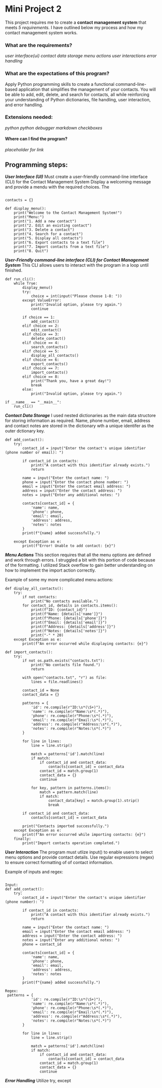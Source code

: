 # Mini Project 2

This project requires me to create a **contact management system** that meets *5 requirements.* I have outlined below my process and how my contact management system works. 

### What are the requirements? 
*user interface(ui)*
*contact data storage*
*menu actions*
*user interactions*
*error handling*

### What are the expectations of this program?
Apply Python programming skills to create a functional command-line-based application that simplifies the management of your contacts. You will be able to add, edit, delete, and search for contacts, all while reinforcing your understanding of Python dictionaries, file handling, user interaction, and error handling.

### Extensions needed:
*python*
*python debugger*
*markdown checkboxes*

#### Where can I find the program?
*placeholder for link*

## Programming steps:

***User Interface (UI)***
Must create a user-friendly command-line interface (CLI) for the Contact Management System
Display a welcoming message and provide a mendu with the required choices. The

``` Example of Menu

contacts = {}

def display_menu():
    print("Welcome to the Contact Management System!")
    print("Menu:")
    print("1. Add a new contact")
    print("2. Edit an existing contact")
    print("3. Delete a contact")
    print("4. Search for a contact")
    print("5. Display all contacts")
    print("6. Export contacts to a text file")
    print("7. Import contacts from a text file")
    print("8. Quit")
```


***User-Friendly command-line interface (CLI) for Contact Management System***
This CLI allows users to interact with the program in a loop until finished. 
``` CLI for contact management system 
def run_cli():
    while True:
        display_menu()
        try:
            choice = int(input("Please choose 1-8: "))  
        except ValueError:
            print("Invalid option, please try again.")
            continue

        if choice == 1:
            add_contact()
        elif choice == 2:
            edit_contact()
        elif choice == 3:
            delete_contact()
        elif choice == 4:
            search_contacts()
        elif choice == 5:
            display_all_contacts()
        elif choice == 6:
            export_contacts()
        elif choice == 7:
            import_contacts()
        elif choice == 8:
            print("Thank you, have a great day!")
            break
        else:
            print("Invalid option, please try again.")

if __name__ == "__main__":
    run_cli()
```


***Contact Data Storage***
I used nested dictionaries as the main data structore for storing information as required. Name, phone number, email, address and contact notes are stored in the dictionary wth a unique identifer as the outer dctionary key. 

```contact data storage dictionaries
def add_contact():
    try:
        contact_id = input("Enter the contact's unique identifier (phone number or email): ")

        if contact_id in contacts:
            print("A contact with this identifier already exists.")
            return

        name = input("Enter the contact name: ")
        phone = input("Enter the contact phone number: ")
        email = input("Enter the contact email address: ")
        address = input("Enter the contact address: ")
        notes = input("Enter any additional notes: ")

        contacts[contact_id] = {
            'name': name,
            'phone': phone,
            'email': email,
            'address': address,
            'notes': notes
        }
        print(f"{name} added successfully.")

    except Exception as e:
        print(f"Error! Unable to add contact: {e}")
```

***Menu Actions***
This section requires that all the menu options are defined and work through errors. I struggled a bit with this portion of code because of the formatting. I utilized Stack overflow to gain better understanding on how to implement the import action correctly. 

Example of some my more complicated menu actions:
``` examples of my menu option defs
def display_all_contacts():
    try:
        if not contacts:
            print("No contacts available.")
        for contact_id, details in contacts.items():
            print(f"ID: {contact_id}")
            print(f"Name: {details['name']}")
            print(f"Phone: {details['phone']}")
            print(f"Email: {details['email']}")
            print(f"Address: {details['address']}")
            print(f"Notes: {details['notes']}")
            print("-" * 20)
    except Exception as e:
        print(f"An error occurred while displaying contacts: {e}")

def import_contacts():
    try:
        if not os.path.exists("contacts.txt"):
            print("No contacts file found.")
            return

        with open("contacts.txt", "r") as file:
            lines = file.readlines()

        contact_id = None
        contact_data = {}

        patterns = {
            'id': re.compile(r"ID:\s*(\S+)"),
            'name': re.compile(r"Name:\s*(.*)"),
            'phone': re.compile(r"Phone:\s*(.*)"),
            'email': re.compile(r"Email:\s*(.*)"),
            'address': re.compile(r"Address:\s*(.*)"),
            'notes': re.compile(r"Notes:\s*(.*)")
        }

        for line in lines:
            line = line.strip()

            match = patterns['id'].match(line)
            if match:
                if contact_id and contact_data:
                    contacts[contact_id] = contact_data
                contact_id = match.group(1)
                contact_data = {}
                continue

            for key, pattern in patterns.items():
                match = pattern.match(line)
                if match:
                    contact_data[key] = match.group(1).strip()
                    break

        if contact_id and contact_data:
            contacts[contact_id] = contact_data

        print("Contacts imported successfully.")
    except Exception as e:
        print(f"An error occurred while importing contacts: {e}")
    finally:
        print("Import contacts operation completed.")

```
***User Interaction***
The program must utlize input() to enable users to select menu options and provide contact details. Use regular expressions (regex) to ensure correct formatting of of contact information.  

Example of inputs and regex:
``` inputs and regex

Input:
def add_contact():
    try:
        contact_id = input("Enter the contact's unique identifier (phone number): ")

        if contact_id in contacts:
            print("A contact with this identifier already exists.")
            return

        name = input("Enter the contact name: ")
        email = input("Enter the contact email address: ")
        address = input("Enter the contact address: ")
        notes = input("Enter any additional notes: ")
        phone = contact_id

        contacts[contact_id] = {
            'name': name,
            'phone': phone,
            'email': email,
            'address': address,
            'notes': notes
        }
        print(f"{name} added successfully.")

Regex:
 patterns = {
            'id': re.compile(r"ID:\s*(\S+)"),
            'name': re.compile(r"Name:\s*(.*)"),
            'phone': re.compile(r"Phone:\s*(.*)"),
            'email': re.compile(r"Email:\s*(.*)"),
            'address': re.compile(r"Address:\s*(.*)"),
            'notes': re.compile(r"Notes:\s*(.*)")
        }

        for line in lines:
            line = line.strip()
            
            match = patterns['id'].match(line)
            if match:
                if contact_id and contact_data:
                    contacts[contact_id] = contact_data
                contact_id = match.group(1)
                contact_data = {}
                continue
```
***Error Handling***
Utilize try, except
